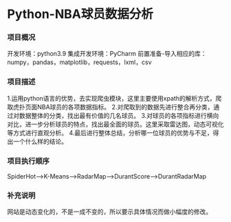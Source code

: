 # Python-NBA球员数据分析
### 项目概况
开发环境：python3.9
集成开发环境：PyCharm
前置准备-导入相应的库：numpy，pandas，matplotlib，requests，lxml，csv
### 项目描述
1.运用python语言的优势，去实现爬虫模块，这里主要使用xpath的解析方式，爬取虎扑页面NBA球员的各项数据指标。
2.对爬取到的数据先进行整合再分类，通过对数据整体的分类，找出最有价值的几名球员。
3.对球员的各项指标进行横向对比，进一步分析球员的特点，找出最全面的球员。这里采取雷达图，动态可视化等方式进行直观分析。
4.最后进行整体总结，分析哪一位球员的优势与不足，得出一个什么样的结论。
### 项目执行顺序
SpiderHot-->K-Means-->RadarMap-->DurantScore-->DurantRadarMap
###  补充说明
网站是动态变化的，不是一成不变的，所以要示具体情况而做小幅度的修改。